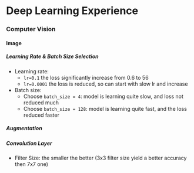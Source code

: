 # Deep Learning Experience

### Computer Vision
#### Image
##### Learning Rate & Batch Size Selection
- Learning rate:
  - `lr=0.1` the loss significantly increase from 0.6 to 56
  - `lr=0.0001` the loss is reduced, so can start with slow lr and increase
- Batch size:
  - Choose `batch_size = 4`: model is learning quite slow, and loss not reduced much
  - Choose `batch_size = 128`: model is learning quite fast, and the loss reduced faster
##### Augmentation
##### Convolution Layer
- Filter Size: the smaller the better (3x3 filter size yield a better accuracy then 7x7 one)
